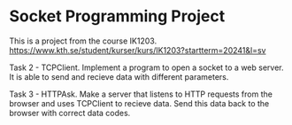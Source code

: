 # Socket Programming Project
 This is a project from the course IK1203. 
 https://www.kth.se/student/kurser/kurs/IK1203?startterm=20241&l=sv


Task 2 - TCPClient. Implement a program to open a socket to a web server. It is able to send and recieve data with different parameters.

Task 3 - HTTPAsk. Make a server that listens to HTTP requests from the browser and uses TCPClient to recieve data. Send this data back to the browser with correct data codes.
